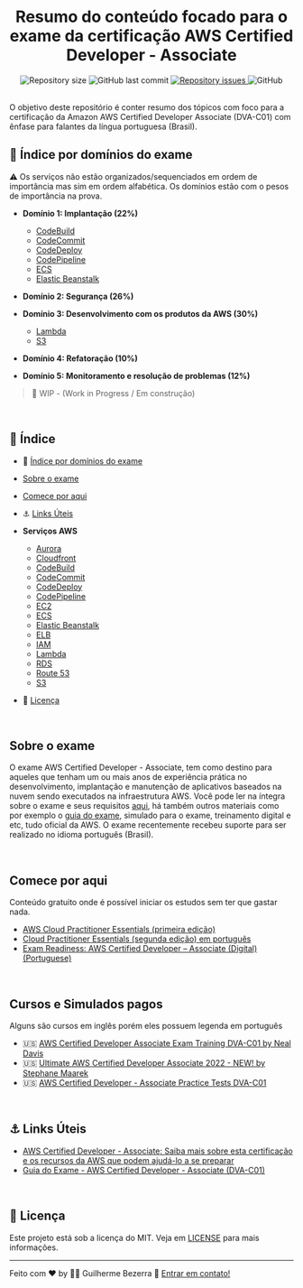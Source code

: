 <h1 align="center">
    <br>
    Resumo do conteúdo focado para o exame da certificação AWS Certified Developer - Associate
</h1>

<div align="center">

  <img alt="Repository size" src="https://img.shields.io/github/repo-size/gbdsantos/aws-certified-developer-associate-roadmap.svg">
  <img alt="GitHub last commit" src="https://img.shields.io/github/last-commit/gbdsantos/aws-certified-developer-associate-roadmap.svg">
  <a href="https://github.com/gbdsantos/aws-certified-developer-associate-roadmap/issues">
    <img alt="Repository issues" src="https://img.shields.io/github/issues/gbdsantos/aws-certified-developer-associate-roadmap.svg">
  </a>
  <img alt="GitHub" src="https://img.shields.io/github/license/gbdsantos/aws-certified-developer-associate-roadmap.svg">
</div>

<br />

O objetivo deste repositório é conter resumo dos tópicos com foco para a certificação da Amazon AWS Certified Developer Associate (DVA-C01) com ênfase para falantes da língua portuguesa (Brasil).

## :pushpin: Índice por domínios do exame

:warning: Os serviços não estão organizados/sequenciados em ordem de importância mas sim em ordem alfabética. Os domínios estão com o pesos de importância na prova.

- **Domínio 1: Implantação (22%)**
   - [CodeBuild](https://github.com/gbdsantos/aws-certified-developer-associate-roadmap/blob/master/resumos/CodeBuild.md)
   - [CodeCommit](https://github.com/gbdsantos/aws-certified-developer-associate-roadmap/blob/master/resumos/CodeCommit.md)
   - [CodeDeploy](https://github.com/gbdsantos/aws-certified-developer-associate-roadmap/blob/master/resumos/CodeDeploy.md "AWS CodeDeploy")   
   - [CodePipeline](https://github.com/gbdsantos/aws-certified-developer-associate-roadmap/blob/master/resumos/CodePipeline.md) 
   - [ECS](https://github.com/gbdsantos/aws-certified-developer-associate-roadmap/blob/master/resumos/ECS.md) 
   - [Elastic Beanstalk](https://github.com/gbdsantos/aws-certified-developer-associate-roadmap/blob/master/resumos/Elastic-Beanstalk.md) 
 
- **Domínio 2: Segurança (26%)**
- **Domínio 3: Desenvolvimento com os produtos da AWS (30%)**
  - [Lambda](https://github.com/gbdsantos/aws-certified-developer-associate-roadmap/blob/master/resumos/7-Lambda.md)
  - [S3](https://github.com/gbdsantos/aws-certified-developer-associate-roadmap/blob/master/resumos/5-S3.md)
  
 - **Domínio 4: Refatoração (10%)**
 - **Domínio 5: Monitoramento e resolução de problemas (12%)**

> 🚧 WIP - (Work in Progress / Em construção)

<br />

## :pushpin: Índice

- :pushpin: [Índice por domínios do exame](#pushpin-índice-por-domínios-do-exame)
- [Sobre o exame](#sobre-o-exame)
- [Comece por aqui](#comece-por-aqui)

- :anchor: [Links Úteis](#anchor-links-úteis)
- **Serviços AWS**
  - [Aurora](https://github.com/gbdsantos/aws-certified-developer-associate-roadmap/blob/master/resumos/Aurora.md)
  - [Cloudfront](https://github.com/gbdsantos/aws-certified-developer-associate-roadmap/blob/master/resumos/6-Cloudfront.md)
   - [CodeBuild](https://github.com/gbdsantos/aws-certified-developer-associate-roadmap/blob/master/resumos/CodeBuild.md)
   - [CodeCommit](https://github.com/gbdsantos/aws-certified-developer-associate-roadmap/blob/master/resumos/CodeCommit.md) 
   - [CodeDeploy](https://github.com/gbdsantos/aws-certified-developer-associate-roadmap/blob/master/resumos/CodeDeploy.md "AWS CodeDeploy")    
   - [CodePipeline](https://github.com/gbdsantos/aws-certified-developer-associate-roadmap/blob/master/resumos/CodePipeline.md)    
  - [EC2](https://github.com/gbdsantos/aws-certified-developer-associate-roadmap/blob/master/resumos/2-EC2.md)
  - [ECS](https://github.com/gbdsantos/aws-certified-developer-associate-roadmap/blob/master/resumos/ECS.md)
  - [Elastic Beanstalk](https://github.com/gbdsantos/aws-certified-developer-associate-roadmap/blob/master/resumos/Elastic-Beanstalk.md)
  - [ELB](https://github.com/gbdsantos/aws-certified-developer-associate-roadmap/blob/master/resumos/3-ELB.md)
  - [IAM](https://github.com/gbdsantos/aws-certified-developer-associate-roadmap/blob/master/resumos/1-IAM.md)
  - [Lambda](https://github.com/gbdsantos/aws-certified-developer-associate-roadmap/blob/master/resumos/7-Lambda.md)
  - [RDS](https://github.com/gbdsantos/aws-certified-developer-associate-roadmap/blob/master/resumos/RDS.md)
  - [Route 53](https://github.com/gbdsantos/aws-certified-developer-associate-roadmap/blob/master/resumos/4-Route-53.md)
  - [S3](https://github.com/gbdsantos/aws-certified-developer-associate-roadmap/blob/master/resumos/5-S3.md)

- :memo: [Licença](#memo-licença)

<br />

## Sobre o exame

O exame AWS Certified Developer - Associate, tem como destino para aqueles que tenham um ou mais anos de experiência prática no desenvolvimento, implantação e manutenção de aplicativos baseados na nuvem sendo executados na infraestrutura AWS.
Você pode ler na íntegra sobre o exame e seus requisitos [aqui](https://aws.amazon.com/pt/certification/certified-developer-associate/), há também outros materiais como por exemplo o [guia do exame](https://d1.awsstatic.com/pt_BR/training-and-certification/docs-dev-associate/AWS-Certified-Developer-Associate_Exam-Guide.pdf), simulado para o exame, treinamento digital e etc, tudo oficial da AWS.
O exame recentemente recebeu suporte para ser realizado no idioma português (Brasil).

<br />

## Comece por aqui

Conteúdo gratuito onde é possível iniciar os estudos sem ter que gastar nada.

- [AWS Cloud Practitioner Essentials (primeira edição)](https://explore.skillbuilder.aws/learn/course/external/view/elearning/8287/aws-cloud-practitioner-essentials-portuguese)
- [Cloud Practitioner Essentials (segunda edição) em português](https://explore.skillbuilder.aws/learn/course/external/view/elearning/831/aws-cloud-practitioner-essentials-second-edition-portuguese)
- [Exam Readiness: AWS Certified Developer – Associate (Digital) (Portuguese)](https://explore.skillbuilder.aws/learn/course/external/view/elearning/2003/exam-readiness-aws-certified-developer-associate-digital-portuguese)

<br />

## Cursos e Simulados pagos

Alguns são cursos em inglês porém eles possuem legenda em português

- :us: [AWS Certified Developer Associate Exam Training DVA-C01 by Neal Davis](https://www.udemy.com/course/aws-certified-developer-associate-exam-training/)
- :us: [Ultimate AWS Certified Developer Associate 2022 - NEW! by Stephane Maarek](https://www.udemy.com/course/aws-certified-developer-associate-dva-c01/)
- :us: [AWS Certified Developer - Associate Practice Tests DVA-C01](https://www.udemy.com/course/aws-certified-developer-associate-practice-tests-dva-c01/)

<br />

## :anchor: Links Úteis

- [AWS Certified Developer - Associate: Saiba mais sobre esta certificação e os recursos da AWS que podem ajudá-lo a se preparar](https://aws.amazon.com/pt/certification/certified-developer-associate/)
- [Guia do Exame - AWS Certified Developer - Associate (DVA-C01) ](https://d1.awsstatic.com/pt_BR/training-and-certification/docs-dev-associate/AWS-Certified-Developer-Associate_Exam-Guide.pdf)

<br />

## :memo: Licença
Este projeto está sob a licença do MIT. Veja em [LICENSE](https://github.com/gbdsantos/aws-certified-developer-associate-roadmap/blob/master/LICENSE) para mais informações.

---
Feito com ♥ by :man_astronaut: Guilherme Bezerra :wave: [Entrar em contato!](https://www.linkedin.com/in/gbdsantos/)
